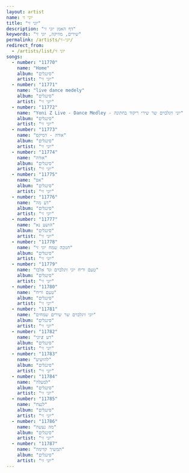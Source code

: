 ```yaml
---
layout: artist
name: יוני זי
title: "יוני זי"
description: "דף האמן יוני זי"
keywords: "שירים, מוזיקה, יוני זי"
permalink: /artists/יוני-זי/
redirect_from:
  - /artists/list/יוני זי
songs:
  - number: "11770"
    name: "Home"
    album: "סינגלים"
    artist: "יוני זי"
  - number: "11771"
    name: "live dance medely"
    album: "סינגלים"
    artist: "יוני זי"
  - number: "11772"
    name: "Yoni Z Live - Dance Medley - יוני זיגלבוים שר שירי ריקוד בחתונה"
    album: "סינגלים"
    artist: "יוני זי"
  - number: "11773"
    name: "אודה - רמיקס"
    album: "סינגלים"
    artist: "יוני זי"
  - number: "11774"
    name: "אודה"
    album: "סינגלים"
    artist: "יוני זי"
  - number: "11775"
    name: "אפ"
    album: "סינגלים"
    artist: "יוני זי"
  - number: "11776"
    name: "דע מה"
    album: "סינגלים"
    artist: "יוני זי"
  - number: "11777"
    name: "הושע נא"
    album: "סינגלים"
    artist: "יוני זי"
  - number: "11778"
    name: "חנוכה שמח יוני זי"
    album: "סינגלים"
    artist: "יוני זי"
  - number: "11779"
    name: "טעם וריח יוני זיגלבוים וגד אלבז"
    album: "סינגלים"
    artist: "יוני זי"
  - number: "11780"
    name: "טעם וריח"
    album: "סינגלים"
    artist: "יוני זי"
  - number: "11781"
    name: "יוני זיגלבוים שר שירים שמחים"
    album: "סינגלים"
    artist: "יוני זי"
  - number: "11782"
    name: "יוניz דע"
    album: "סינגלים"
    artist: "יוני זי"
  - number: "11783"
    name: "להושיע"
    album: "סינגלים"
    artist: "יוני זי"
  - number: "11784"
    name: "למעלה"
    album: "סינגלים"
    artist: "יוני זי"
  - number: "11785"
    name: "לנצח"
    album: "סינגלים"
    artist: "יוני זי"
  - number: "11786"
    name: "מה נעשה"
    album: "סינגלים"
    artist: "יוני זי"
  - number: "11787"
    name: "תמשיך קדימה"
    album: "סינגלים"
    artist: "יוני זי"
---
```

